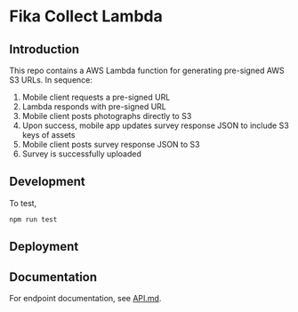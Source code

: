 # Fika Collect Lambda

## Introduction

This repo contains a AWS Lambda function for generating pre-signed AWS S3 URLs. In sequence:

1. Mobile client requests a pre-signed URL
2. Lambda responds with pre-signed URL
3. Mobile client posts photographs directly to S3
4. Upon success, mobile app updates survey response JSON to include S3 keys of assets
5. Mobile client posts survey response JSON to S3
6. Survey is successfully uploaded

## Development

To test,

```
npm run test
```

## Deployment



## Documentation

For endpoint documentation, see [API.md](./API.md).
